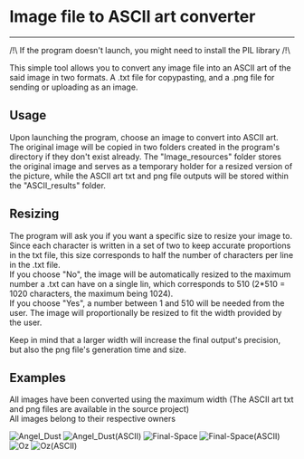 # Image file to ASCII art converter

------------------------------------------------------------------------

/!\ If the program doesn't launch, you might need to install the PIL library /!\

This simple tool allows you to convert any image file into an ASCII art of the said image in two formats. A .txt file for copypasting, and a .png file for sending or uploading as an image.  

## Usage  

Upon launching the program, choose an image to convert into ASCII art. The original image will be copied in two folders created in the program's directory if they don't exist already. The "Image_resources" folder stores the original image and serves as a temporary holder for a resized version of the picture, while the ASCII art txt and png file outputs will be stored within the "ASCII_results" folder.

## Resizing

The program will ask you if you want a specific size to resize your image to. Since each character is written in a set of two to keep accurate proportions in the txt file, this size corresponds to half the number of characters per line in the .txt file.  
If you choose "No", the image will be automatically resized to the maximum number a .txt can have on a single lin, which corresponds to 510 (2*510 = 1020 characters, the maximum being 1024).  
If you choose "Yes", a number between 1 and 510 will be needed from the user. The image will proportionally be resized to fit the width provided by the user.  

Keep in mind that a larger width will increase the final output's precision, but also the png file's generation time and size.

## Examples

All images have been converted using the maximum width (The ASCII art txt and png files are available in the source project)  
All images belong to their respective owners

![Angel_Dust](https://user-images.githubusercontent.com/55959375/120187318-edd18d80-c214-11eb-9acb-ec7d18fedc0b.png)
![Angel_Dust(ASCII)](https://user-images.githubusercontent.com/55959375/120187471-1eb1c280-c215-11eb-9cff-bce40b4ed9f4.png)
![Final-Space](https://user-images.githubusercontent.com/55959375/120187535-325d2900-c215-11eb-971b-85066c96f8cf.png)
![Final-Space(ASCII)](https://user-images.githubusercontent.com/55959375/120187655-5f114080-c215-11eb-9386-d0bdb64e391f.png)
![Oz](https://user-images.githubusercontent.com/55959375/120188445-6c7afa80-c216-11eb-9717-4f1ea216d866.png)
![Oz(ASCII)](https://user-images.githubusercontent.com/55959375/120188687-b368f000-c216-11eb-8ee7-cf73b88c2753.png)



